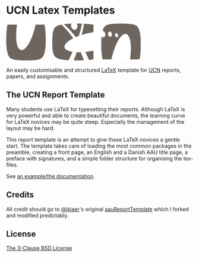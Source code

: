 # UCN Latex Templates
<p float="left">
  <img src="img/UCN-hovedlogo.png" height="100"/>
</p>

An easily customisable and structured [LaTeX](https://www.latex-project.org/) template for [UCN](https://ucn.dk) reports, papers, and assignments.


## The UCN Report Template
 Many students use LaTeX for typesetting their reports. Although LaTeX is very powerful and able to create beautiful documents, the learning curve for LaTeX novices may be quite steep. Especially the management of the layout may be hard.

This report template is an attempt to give these LaTeX novices a gentle start. The template takes care of loading the most common packages in the preamble, creating a front page, an English and a Danish AAU title page, a preface with signatures, and a simple folder structure for organising the tex-files.

See [an example/the documentation](aauReportTemplate/master.pdf).


## Credits

All credit should go to [@jkjaer](https://github.com/jkjaer)'s original [aauReportTemplate](https://github.com/jkjaer/aauLatexTemplates) which I forked and modified predictably.

## License

[The 3-Clause BSD License](LICENSE)
